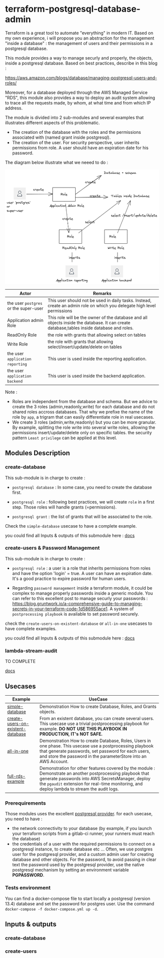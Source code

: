 # terraform-postgresql-database-admin

Terraform is a great tool to automate "everything" in modern IT. Based on my own experience, i will propose you an abstraction for the management "inside a database" : the management of users and their permissions in a postgresql database. 

This module provides a way to manage securly and properly, the objects, inside a postgresql database. Based on best practices, describe in this blog : 

https://aws.amazon.com/blogs/database/managing-postgresql-users-and-roles/

Moreover, for a database deployed through the AWS Managed Service "RDS", this module also provides a way to deploy an audit system allowing to trace all the requests made, by whom, at what time and from which IP address.

The module is divided into 2 sub-modules and several examples that illustrates different aspects of this problematic.

* The creation of the database with the roles and the permissions associated with (named grant inside postgresql).
* The creation of the user. For security perspective, user inherits permissions from role. A user should have an expiration date for his password.

The diagram below illustrate what we neeed to do : 

![db-relations](schemas/Diagram-Relations.png)

|Actor|Remarks|
|------|------|
|the user `postgres` or the super-user|This user should not be used in daily tasks. Instead, create an admin role on which you delegate high level permissions|
|Application admin Role|This role will be the owner of the database and all objects inside the database. It can create database,tables inside database and roles. |
|ReadOnly Role|the role with grants that allowing select on tables|
|Write Role|the role with grants that allowing select/insert/update/delete on tables|
|the user `application reporting`| This user is used inside the reporting application. |
|the user `application backend`| This user is used inside the backend application. |

Note : 

* Roles are independent from the database and schema. But we advice to create the 3 roles (admin,readonly,write) for each database and do not shared roles accross databases. That why we prefixe the name of the role by `app`, a trigram that can easily differentiate role in real usecases. 
* We create 3 roles (admin,write,readonly) but you can be more granular. By example, splitting the role write into several write roles, allowing the permissions insert/update/delete only on specific tables. the security pattern `Least privilege` can be applied at this level.


## Modules Description


### create-database

This sub-module is in charge to create : 

* `postgresql database` : In some case, you need to create the database first.


* `postgresql role` : following best practices, we will create `role` in a first step. Those roles will handle grants (=permissions).


* `postgresql grant` : the list of grants that will be associated to the role.

Check the `simple-database` usecase to have a complete example.

you could find all Inputs & outputs of this submodule here : [docs](./create-database/README.md)


### create-users & Password Management

This sub-module is in charge to create : 

* `postgresql role` : a user is a role that inherits permissions from roles and have the option 'login' = true. A user can have an expiration date. It's a good practice to expire password for human users.

* Regarding `password management` inside a terraform module, it could be complex to manage properly passwords inside a generic module. You can refer to this excellent post to manage securly your passwords : https://blog.gruntwork.io/a-comprehensive-guide-to-managing-secrets-in-your-terraform-code-1d586955ace1. A system of `postprocessing playbook` is available to set password securely.


check the `create-users-on-existent-database` or `all-in-one` usecases to have complete examples.

you could find all Inputs & outputs of this submodule here : [docs](./create-users/README.md)

### lambda-stream-audit

TO COMPLETE

[docs](./lambda-stream-audit/README.md)



## Usecases

|Example|UseCase|
|-------|--------|
|[simple-database](./example/simple-database/HOWTO.md)|Demonstration How to create Database, Roles, and Grants objects.|
|[create-users-on-existent-database](./example/create-users-on-existent-database/HOWTO.md)|From an existent database, you can create several users. This usecase use a trivial postprocessing playbook for example. **DO NOT USE THIS PLAYBOOK IN PRODUCTION, IT's NOT SAFE.**|
|[all-in-one](./example/all-in-one/HOWTO.md)|Demonstration How to create Database, Roles, Users in one phase. This usecase use a postprocessing playbook that generate passwords, set password for each users, and store the password in the parameterStore into an AWS Account.|
|[full-rds-example](./example/full-rds-example/HOWTO.md)|Demonstration for other features covered by the module : Demonstrate an another postprocessing playbook that generate passwords into AWS SecretsManager, deploy the `pgaudit` extension for real-time monitoring, and deploy lambda to stream the audit logs.|


### Prerequirements

Those modules uses the excellent [postgresql provider](https://registry.terraform.io/providers/cyrilgdn/postgresql/latest/docs). for each usecase, you need to have : 

* the network connectivity to your database (by example, if you launch your terraform scripts from a gitlab-ci runner, your runners must reach the database)
* the credentials of a user with the required permissions to connect on a postgresql instance, to create database etc ... Often, we use postgres user for the postgresql provider, and a custom admin user for creating database and other objects. For the password, to avoid passing in clear text the password used by the postgresql provider, use the native postgresql mechanism by setting an environment variable **PGPASSWORD**.

### Tests environment

You can find a docker-compose file to start locally a postgresql (version 13.4) database and set the password for postgres user. Use the command `docker-compose -f docker-compose.yml up -d`.  


## Inputs & outputs



### create-database



### create-users
